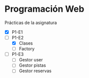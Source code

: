 # Programación Web

Prácticas de la asignatura

- [x] P1-E1
- [ ] P1-E2
  -[x] Clases
  -[ ] Factory
- [ ] P1-E3
  -[ ] Gestor user
  -[ ] Gestor pistas
  -[ ] Gestor reservas
